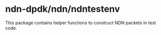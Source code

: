 # ndn-dpdk/ndn/ndntestenv

This package contains helper functions to construct NDN packets in test code.

